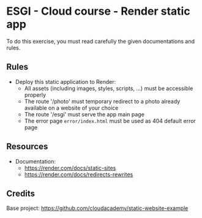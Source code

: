 # ESGI - Cloud course - Render static app

To do this exercise, you must read carefully the given documentations and rules.

## Rules

- Deploy this static application to Render:
    - All assets (including images, styles, scripts, ...) must be accessible properly
    - The route '/photo' must temporary redirect to a photo already available on a website of your choice
    - The route '/esgi' must serve the app main page
    - The error page `error/index.html` must be used as 404 default error page

## Resources

- Documentation:
    - https://render.com/docs/static-sites
    - https://render.com/docs/redirects-rewrites

## Credits

Base project: https://github.com/cloudacademy/static-website-example